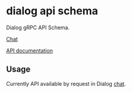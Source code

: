 dialog api schema
=================

Dialog gRPC API Schema.

[Chat](https://dlg.im/@botsfordialog)

[API documentation](https://dialogs.github.io/api-schema/)

Usage
-----

Currently API available by request in Dialog [chat](https://dlg.im/@botsfordialog).

